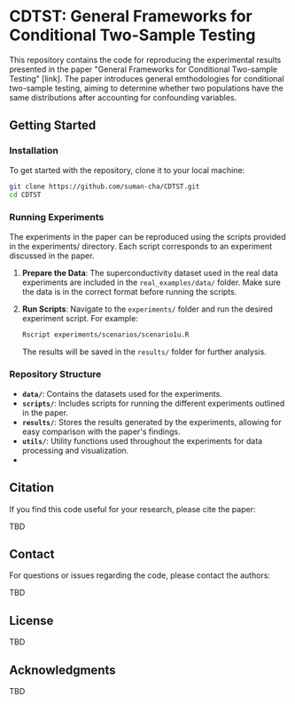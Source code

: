 # CDTST: General Frameworks for Conditional Two-Sample Testing

This repository contains the code for reproducing the experimental results presented in the paper "General Frameworks for Conditional Two-sample Testing" [link]. 
The paper introduces general emthodologies for conditional two-sample testing, aiming to determine whether two populations have the same distributions after accounting for confounding variables. 

## Getting Started 

### Installation

To get started with the repository, clone it to your local machine:

```sh
git clone https://github.com/suman-cha/CDTST.git
cd CDTST
```

### Running Experiments

The experiments in the paper can be reproduced using the scripts provided in the experiments/ directory. Each script corresponds to an experiment discussed in the paper.

1. **Prepare the Data**: The superconductivity dataset used in the real data experiments are included in the `real_examples/data/` folder. Make sure the data is in the correct format before running the scripts.

2. **Run Scripts**: Navigate to the `experiments/` folder and run the desired experiment script. For example:
   ```sh
   Rscript experiments/scenarios/scenario1u.R
   ```
   The results will be saved in the `results/` folder for further analysis.

### Repository Structure

- **`data/`**: Contains the datasets used for the experiments.
- **`scripts/`**: Includes scripts for running the different experiments outlined in the paper.
- **`results/`**: Stores the results generated by the experiments, allowing for easy comparison with the paper's findings.
- **`utils/`**: Utility functions used throughout the experiments for data processing and visualization.
- 


## Citation

If you find this code useful for your research, please cite the paper:

TBD

## Contact

For questions or issues regarding the code, please contact the authors:

TBD 

## License

TBD

## Acknowledgments

TBD
